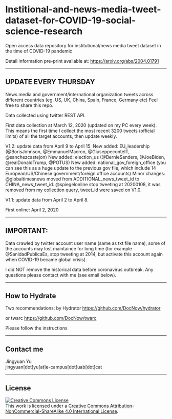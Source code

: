 # Institional-and-news-media-tweet-dataset-for-COVID-19-social-science-research
Open access data repository for institutional/news media tweet dataset in the time of COVID-19 pandemic

Detail information pre-print avaliable at: https://arxiv.org/abs/2004.01791

---------------------
UPDATE EVERY THURSDAY
---------------------

News media and government/international organization tweets across different countries (eg. US, UK, China, Spain, France, Germany etc)
Feel free to share this repo.

Data collected using twitter REST API.

First data collection at March 12, 2020 (updated on my PC every week).
This means the first time I collect the most recent 3200 tweets (official limits) of all the target accounts, then update weekly.

V1.2: update data from April 9 to April 15.
      New added: EU_leadership (@BorisJohnson, @EmmanuelMacron, @GiuseppeconteIT, @sanchezcastejon)
      New added: election_us (@BernieSanders, @JoeBiden, @realDonaldTrump, @POTUS)
      New added: national_gov_foreign_office (you can see this as a huge update to the previous gov file, which include 14                      European/US/Chinese government/foreign office accounts)
      Minor changes: @globaltimesnews moved from ADDITIONAL_news_tweet_id to CHINA_news_tweet_id.
                     @spiegelonline stop tweeting at 20200108, it was removed from my collection query, tweet_id were saved                         on V1.0.

V1.1: update data from April 2 to April 8.

First online: April 2, 2020


----------
IMPORTANT:
----------
Data crawled by twitter account user name (same as txt file name), some of the accounts may lost maintaince for long time (for example @SanidadPublicaEs, stop tweeting at 2014, but activate this account again when COVID-19 became global crisis).

I did NOT remove the historical data before coronavirus outbreak. Any questions please contact with me (see email below).

--------------
How to Hydrate
--------------
Two recommendations:
by Hydrator
https://github.com/DocNow/hydrator

or twarc
https://github.com/DocNow/twarc

Please follow the instructions

----------
Contact me
----------
Jingyuan Yu  
jingyuan[dot]yu[at]e-campus[dot]uab[dot]cat

-------
License
-------
<a rel="license" href="http://creativecommons.org/licenses/by-nc-sa/4.0/"><img alt="Creative Commons License" style="border-width:0" src="https://i.creativecommons.org/l/by-nc-sa/4.0/88x31.png" /></a><br />This work is licensed under a <a rel="license" href="http://creativecommons.org/licenses/by-nc-sa/4.0/">Creative Commons Attribution-NonCommercial-ShareAlike 4.0 International License</a>.
